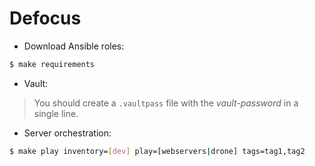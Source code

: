 # Defocus

* Download Ansible roles:

```sh
$ make requirements
```

* Vault:

> You should create a `.vaultpass` file with the *vault-password* in a single line.

* Server orchestration:

```sh
$ make play inventory=[dev] play=[webservers|drone] tags=tag1,tag2
```
